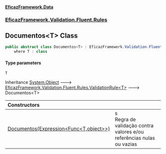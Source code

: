 #### [EficazFramework.Data](EficazFrameworkData.md 'EficazFramework Data')
### [EficazFramework.Validation.Fluent.Rules](EficazFrameworkData.md#EficazFramework_Validation_Fluent_Rules 'EficazFramework.Validation.Fluent.Rules')
## Documentos&lt;T&gt; Class
```csharp
public abstract class Documentos<T> : EficazFramework.Validation.Fluent.Rules.ValidationRule<T>
    where T : class
```
#### Type parameters
<a name='EficazFramework_Validation_Fluent_Rules_Documentos_T__T'></a>
`T`  
  

Inheritance [System.Object](https://docs.microsoft.com/en-us/dotnet/api/System.Object 'System.Object') &#129106; [EficazFramework.Validation.Fluent.Rules.ValidationRule&lt;](ValidationRule_T_.md 'EficazFramework.Validation.Fluent.Rules.ValidationRule&lt;T&gt;')[T](Documentos_T_.md#EficazFramework_Validation_Fluent_Rules_Documentos_T__T 'EficazFramework.Validation.Fluent.Rules.Documentos&lt;T&gt;.T')[&gt;](ValidationRule_T_.md 'EficazFramework.Validation.Fluent.Rules.ValidationRule&lt;T&gt;') &#129106; Documentos&lt;T&gt;  

| Constructors | |
| :--- | :--- |
| [Documentos(Expression&lt;Func&lt;T,object&gt;&gt;)](Documentos_T__Documentos(Expression_Func_T_object__).md 'EficazFramework.Validation.Fluent.Rules.Documentos&lt;T&gt;.Documentos(System.Linq.Expressions.Expression&lt;System.Func&lt;T,object&gt;&gt;)') | s<br/>            Regra de validação contra valores e/ou referências nulas ou vazias<br/>             |
